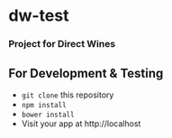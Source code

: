 # dw-test

### Project for Direct Wines

## For Development & Testing
* `git clone` this repository
* `npm install`
* `bower install`
* Visit your app at http://localhost
